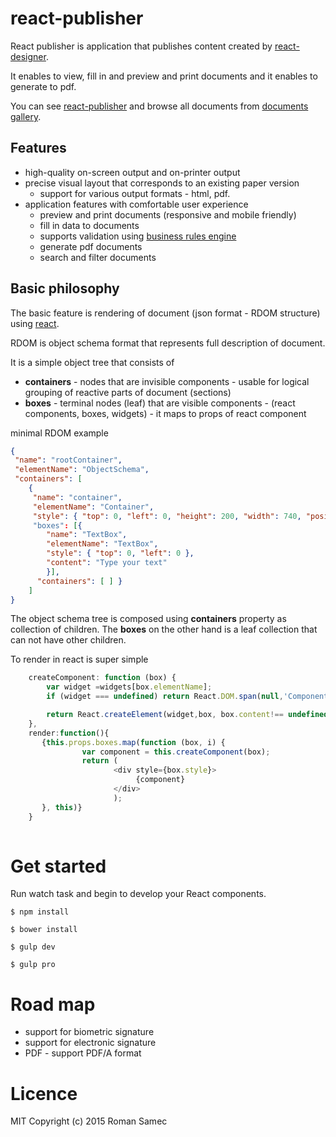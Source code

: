 # react-publisher

React publisher is application that publishes content created by [react-designer](http://hand-formvalidation.rhcloud.com/designer).

It enables to view, fill in and preview and print documents and it enables to generate to pdf.

You can see [react-publisher](http://hand-formvalidation.rhcloud.com/designer) and browse all documents from [documents gallery](http://hand-formvalidation.rhcloud.com/publisher).


## Features

+   high-quality on-screen output and on-printer output
+   precise visual layout that corresponds to an existing paper version
    +   support for various output formats - html, pdf.
+   application features with comfortable user experience
    +   preview and print documents (responsive and mobile friendly)
    +   fill in data to documents
    +   supports validation using [business rules engine](https://github.com/rsamec/business-rules-engine) 
    +   generate pdf documents
    +   search and filter documents


## Basic philosophy

The basic feature is rendering of document (json format - RDOM structure) using [react](https://facebook.github.io/react/).

RDOM is object schema format that represents full description of document.

It is a simple object tree that consists of
-   __containers__ - nodes that are invisible components - usable for logical grouping of reactive parts of document (sections)
-   __boxes__ - terminal nodes (leaf) that are visible components - (react components, boxes, widgets) - it maps to props of react component

minimal RDOM example

```json
{ 
 "name": "rootContainer",
 "elementName": "ObjectSchema",
 "containers": [ 
    { 
     "name": "container",
     "elementName": "Container",
     "style": { "top": 0, "left": 0, "height": 200, "width": 740, "position": "relative" }
     "boxes": [{ 
        "name": "TextBox",
        "elementName": "TextBox",
        "style": { "top": 0, "left": 0 },
        "content": "Type your text" 
        }],
      "containers": [ ] }
    ]
}
```

The object schema tree is composed using __containers__ property as collection of children.
The __boxes__ on the other hand is a leaf collection that can not have other children.


To render in react is super simple 

```js
    createComponent: function (box) {
        var widget =widgets[box.elementName];
        if (widget === undefined) return React.DOM.span(null,'Component ' + box.elementName + ' is not register among widgets.');

        return React.createElement(widget,box, box.content!== undefined?React.DOM.span(null, box.content):undefined);
    },
    render:function(){
       {this.props.boxes.map(function (box, i) {
                var component = this.createComponent(box);
                return (
                       <div style={box.style}>
                            {component}
                       </div>
                       );
       }, this)}
    }
        
```


# Get started

Run watch task and begin to develop your React components.

```
$ npm install
```

```
$ bower install
```

```
$ gulp dev
```

```
$ gulp pro
```


# Road map

+   support for biometric signature
+   support for electronic signature
+   PDF - support PDF/A format

# Licence

MIT
Copyright (c) 2015 Roman Samec 


